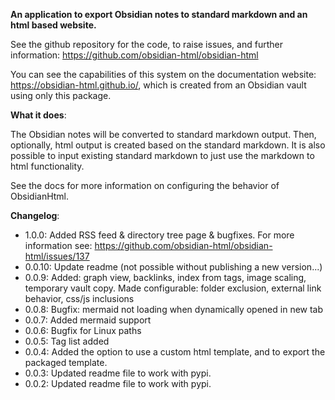 **An application to export Obsidian notes to standard markdown and an html based website.**

See the github repository for the code, to raise issues, and further information: https://github.com/obsidian-html/obsidian-html

You can see the capabilities of this system on the documentation website: https://obsidian-html.github.io/, which is created from an Obsidian vault using only this package.


**What it does**:

The Obsidian notes will be converted to standard markdown output. Then, optionally, html output is created based on the standard markdown. 
It is also possible to input existing standard markdown to just use the markdown to html functionality.

See the docs for more information on configuring the behavior of ObsidianHtml.


**Changelog**:

- 1.0.0: Added RSS feed & directory tree page & bugfixes. For more information see: https://github.com/obsidian-html/obsidian-html/issues/137   
- 0.0.10: Update readme (not possible without publishing a new version...)   
- 0.0.9: Added: graph view, backlinks, index from tags, image scaling, temporary vault copy. Made configurable: folder exclusion, external link behavior,  css/js inclusions   
- 0.0.8: Bugfix: mermaid not loading when dynamically opened in new tab   
- 0.0.7: Added mermaid support   
- 0.0.6: Bugfix for Linux paths   
- 0.0.5: Tag list added   
- 0.0.4: Added the option to use a custom html template, and to export the packaged template.   
- 0.0.3: Updated readme file to work with pypi.   
- 0.0.2: Updated readme file to work with pypi.   